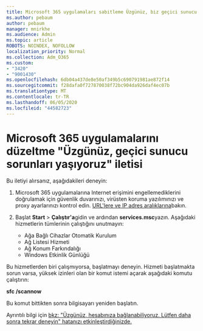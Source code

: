 ```yaml
---
title: Microsoft 365 uygulamaları sabitleme Üzgünüz, biz geçici sunucu sorunları mesajı yaşıyorsanız
ms.author: pebaum
author: pebaum
manager: mnirkhe
ms.audience: Admin
ms.topic: article
ROBOTS: NOINDEX, NOFOLLOW
localization_priority: Normal
ms.collection: Adm_O365
ms.custom:
- "3420"
- "9001430"
ms.openlocfilehash: 6db04a437de8e50af349b5c690791981ae872f14
ms.sourcegitcommit: f28dafa0f727870038f72bc904da926daf4ec07b
ms.translationtype: MT
ms.contentlocale: tr-TR
ms.lasthandoff: 06/05/2020
ms.locfileid: "44582723"
---
```

# <a name="fixing-the-microsoft-365-apps-sorry-we-are-having-temporary-server-issues-message"></a>Microsoft 365 uygulamalarını düzeltme "Üzgünüz, geçici sunucu sorunları yaşıyoruz" iletisi

Bu iletiyi alırsanız, aşağıdakileri deneyin:

1. Microsoft 365 uygulamalarına Internet erişimini engellemediklerini doğrulamak için güvenlik duvarınızı, virüsten koruma yazılımınızı ve proxy ayarlarınızı kontrol edin. [URL'lere ve IP adres aralıklarına](https://docs.microsoft.com/office365/enterprise/urls-and-ip-address-ranges)bakın.

2. Başlat **Start**  >  **Çalıştır'a**gidin ve ardından **services.msc**yazın. Aşağıdaki hizmetlerin tümlerinin çalıştığını unutmayın:
    - Ağa Bağlı Cihazlar Otomatik Kurulum
    - Ağ Listesi Hizmeti
    - Ağ Konum Farkındalığı
    - Windows Etkinlik Günlüğü

Bu hizmetlerden biri çalışmıyorsa, başlatmayı deneyin. Hizmeti başlatmakta sorun varsa, yüksek izinleri olan bir komut istemi açarak aşağıdaki komutu çalıştırın:

**sfc /scannow**

Bu komut bittikten sonra bilgisayarı yeniden başlatın.

Ayrıntılı bilgi için [bkz: "Üzgünüz, hesabınıza bağlanabiliyoruz. Lütfen daha sonra tekrar deneyin" hatanızı etkinleştirdiğinizde.](https://docs.microsoft.com/office/troubleshoot/activation-installation/issue-when-activate-office-from-office-365)